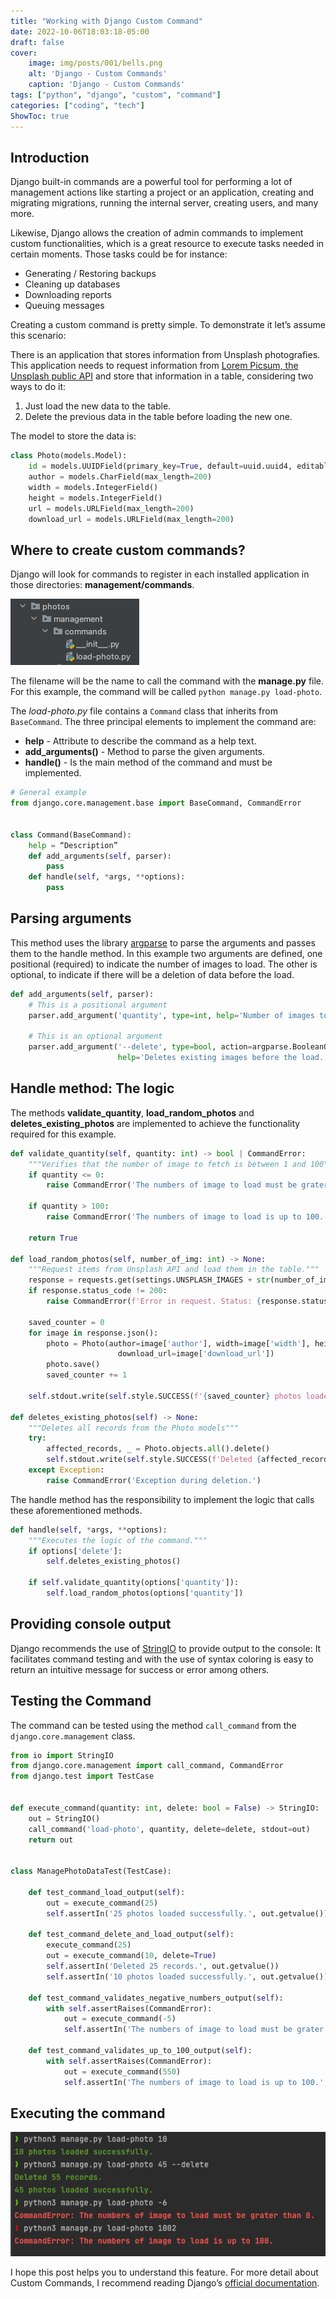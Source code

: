 ```yaml
---
title: "Working with Django Custom Command"
date: 2022-10-06T18:03:18-05:00
draft: false
cover:
    image: img/posts/001/bells.png
    alt: 'Django - Custom Commands'
    caption: 'Django - Custom Commands'
tags: ["python", "django", "custom", "command"]
categories: ["coding", "tech"]
ShowToc: true
---
```


## Introduction
Django built-in commands are a powerful tool for performing a lot of management actions like starting a project or an application, creating and migrating migrations, running the internal server, creating users, and many more.

Likewise, Django allows the creation of admin commands to implement custom functionalities, which is a great resource to execute tasks needed in certain moments. Those tasks could be for instance:

- Generating / Restoring backups
- Cleaning up databases
- Downloading reports
- Queuing messages 

Creating a custom command is pretty simple. To demonstrate it let’s assume this scenario: 

There is an application that stores information from Unsplash photografies. This application needs to request information from [Lorem Picsum, the Unsplash public API](https://picsum.photos) and store that information in a table, considering two ways to do it:
1. Just load the new data to the table.
2.  Delete the previous data in the table before loading the new one.

The model to store the data is:

```python
class Photo(models.Model):
    id = models.UUIDField(primary_key=True, default=uuid.uuid4, editable=False)
    author = models.CharField(max_length=200)
    width = models.IntegerField()
    height = models.IntegerField()
    url = models.URLField(max_length=200)
    download_url = models.URLField(max_length=200)
```

## Where to create custom commands?
Django will look for commands to register in each installed application in those directories: **management/commands**.

![Custom command directory](/img/posts/001/custom-command-directory.png)

The filename will be the name to call the command with the **manage.py** file. For this example, the command will be called ```python manage.py load-photo```.

The *load-photo.py* file contains a ```Command``` class that inherits from ```BaseCommand```. The three principal elements to implement the command are:
- **help** - Attribute to describe the command as a help text.
- **add_arguments()** - Method to parse the given arguments.
- **handle()** - Is the main method of the command and must be implemented.

```python
# General example
from django.core.management.base import BaseCommand, CommandError


class Command(BaseCommand):
    help = “Description”
    def add_arguments(self, parser):
	    pass
    def handle(self, *args, **options):
	    pass
```

## Parsing arguments

This method uses the library [argparse](https://docs.python.org/3/library/argparse.html) to parse the arguments and passes them to the handle method. In this example two arguments are defined, one positional (required) to indicate the number of images to load. The other is optional, to indicate if there will be a deletion of data before the load.

```python
def add_arguments(self, parser):
    # This is a positional argument
    parser.add_argument('quantity', type=int, help='Number of images to load from the API. 30 by default. Max 100.')

    # This is an optional argument
    parser.add_argument('--delete', type=bool, action=argparse.BooleanOptionalAction,
                        help='Deletes existing images before the load.')
```

## Handle method: The logic

The methods **validate_quantity**, **load_random_photos** and **deletes_existing_photos** are implemented to achieve the functionality required for this example.

```python
def validate_quantity(self, quantity: int) -> bool | CommandError:
    """Verifies that the number of image to fetch is between 1 and 100"""
    if quantity <= 0:
        raise CommandError('The numbers of image to load must be grater than 0.')

    if quantity > 100:
        raise CommandError('The numbers of image to load is up to 100.')

    return True

def load_random_photos(self, number_of_img: int) -> None:
    """Request items from Unsplash API and load them in the table."""
    response = requests.get(settings.UNSPLASH_IMAGES + str(number_of_img))
    if response.status_code != 200:
        raise CommandError(f'Error in request. Status: {response.status_code}.')

    saved_counter = 0
    for image in response.json():
        photo = Photo(author=image['author'], width=image['width'], height=image['height'], url=image['url'],
                        download_url=image['download_url'])
        photo.save()
        saved_counter += 1

    self.stdout.write(self.style.SUCCESS(f'{saved_counter} photos loaded successfully.'))

def deletes_existing_photos(self) -> None:
    """Deletes all records from the Photo models"""
    try:
        affected_records, _ = Photo.objects.all().delete()
        self.stdout.write(self.style.SUCCESS(f'Deleted {affected_records} records.'))
    except Exception:
        raise CommandError('Exception during deletion.')
```

The handle method has the responsibility to implement the logic that calls these aforementioned methods.

```python
def handle(self, *args, **options):
    """Executes the logic of the command."""
    if options['delete']:
        self.deletes_existing_photos()

    if self.validate_quantity(options['quantity']):
        self.load_random_photos(options['quantity'])
```

## Providing console output

Django recommends the use of [StringIO](https://docs.python.org/3/library/io.html#io.StringIO) to provide output to the console: It facilitates command testing and with the use of syntax coloring is easy to return an intuitive message for success or error among others.

## Testing the Command

The command can be tested using the method ```call_command``` from the ```django.core.management``` class.

```python
from io import StringIO
from django.core.management import call_command, CommandError
from django.test import TestCase


def execute_command(quantity: int, delete: bool = False) -> StringIO:
    out = StringIO()
    call_command('load-photo', quantity, delete=delete, stdout=out)
    return out


class ManagePhotoDataTest(TestCase):

    def test_command_load_output(self):
        out = execute_command(25)
        self.assertIn('25 photos loaded successfully.', out.getvalue())

    def test_command_delete_and_load_output(self):
        execute_command(25)
        out = execute_command(10, delete=True)
        self.assertIn('Deleted 25 records.', out.getvalue())
        self.assertIn('10 photos loaded successfully.', out.getvalue())

    def test_command_validates_negative_numbers_output(self):
        with self.assertRaises(CommandError):
            out = execute_command(-5)
            self.assertIn('The numbers of image to load must be grater than 0.', out.getvalue())

    def test_command_validates_up_to_100_output(self):
        with self.assertRaises(CommandError):
            out = execute_command(550)
            self.assertIn('The numbers of image to load is up to 100.', out.getvalue())

```

## Executing the command

![Terminal Example](/img/posts/001/terminal-example.png)

I hope this post helps you to understand this feature. For more detail about Custom Commands, I recommend reading Django’s [official documentation](https://docs.djangoproject.com/en/4.1/howto/custom-management-commands/).